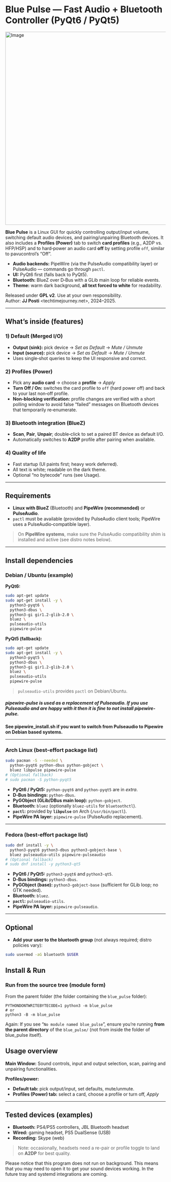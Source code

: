 # Blue Pulse — Fast Audio + Bluetooth Controller (PyQt6 / PyQt5)

<img width="2154" height="604" alt="Image" src="https://github.com/user-attachments/assets/8e6ae059-0964-4694-bfb4-4655b30c4e11" />

**Blue Pulse** is a Linux GUI for quickly controlling output/input volume, switching default audio devices, and pairing/unpairing Bluetooth devices. It also includes a **Profiles (Power)** tab to switch **card profiles** (e.g., A2DP vs. HFP/HSP) and to hard‑power an audio card **off** by setting profile `off`, similar to pavucontrol’s “Off”.

- **Audio backends:** PipeWire (via the PulseAudio compatibility layer) or PulseAudio — commands go through `pactl`.  
- **UI:** PyQt6 first (falls back to PyQt5).  
- **Bluetooth:** BlueZ over D‑Bus with a GLib main loop for reliable events.  
- **Theme:** warm dark background, **all text forced to white** for readability.

Released under **GPL v2**. Use at your own responsibility.  
Author: **JJ Posti** <techtimejourney.net>, 2024–2025.

---

## What’s inside (features)

### 1) Default (Merged I/O)
- **Output (sink):** pick device → *Set as Default* → *Mute / Unmute*  
- **Input (source):** pick device → *Set as Default* → *Mute / Unmute*  
- Uses single‑shot queries to keep the UI responsive and correct.

### 2) Profiles (Power)
- Pick any **audio card** → choose a **profile** → *Apply*  
- **Turn Off / On:** switches the card profile to `off` (hard power off) and back to your last non‑off profile.  
- **Non‑blocking verification:** profile changes are verified with a short polling window to avoid false “failed” messages on Bluetooth devices that temporarily re‑enumerate.

### 3) Bluetooth integration (BlueZ)
- **Scan**, **Pair**, **Unpair**; double‑click to set a paired BT device as default I/O.  
- Automatically switches to **A2DP** profile after pairing when available.

### 4) Quality of life
- Fast startup (UI paints first; heavy work deferred).  
- All text is white; readable on the dark theme.  
- Optional “no bytecode” runs (see Usage).

---

## Requirements

- **Linux with BlueZ** (Bluetooth) and **PipeWire (recommended)** or **PulseAudio**.  
- `pactl` must be available (provided by PulseAudio client tools; PipeWire uses a PulseAudio‑compatible layer).

> On **PipeWire systems**, make sure the PulseAudio compatibility shim is installed and active (see distro notes below).

---

## Install dependencies

### Debian / Ubuntu (example)

**PyQt6:**
```bash
sudo apt-get update
sudo apt-get install -y \
  python3-pyqt6 \
  python3-dbus \
  python3-gi gir1.2-glib-2.0 \
  bluez \
  pulseaudio-utils
  pipewire-pulse
```

**PyQt5 (fallback):**
```bash
sudo apt-get update
sudo apt-get install -y \
  python3-pyqt5 \
  python3-dbus \
  python3-gi gir1.2-glib-2.0 \
  bluez \
  pulseaudio-utils
  pipewire-pulse
```

> `pulseaudio-utils` provides `pactl` on Debian/Ubuntu.

##### pipewire-pulse is used as a replacement of Pulseaudio. If you use Pulseaudio and are happy with it then it is fine to not install pipewire-pulse. 

<b> See pipewire_install.sh if you want to switch from Pulseaudio to Pipewire on Debian based systems. </b>

---

### Arch Linux (best-effort package list)

```bash
sudo pacman -S --needed \
  python-pyqt6 python-dbus python-gobject \
  bluez libpulse pipewire-pulse
# (Optional fallback)
# sudo pacman -S python-pyqt5
```

- **PyQt6 / PyQt5:** `python-pyqt6` and `python-pyqt5` are in *extra*.
- **D‑Bus bindings:** `python-dbus`.
- **PyGObject (GLib/DBus main loop):** `python-gobject`.
- **Bluetooth:** `bluez` (optionally `bluez-utils` for `bluetoothctl`).
- **`pactl`:** provided by **`libpulse`** on Arch (`/usr/bin/pactl`).
- **PipeWire PA layer:** `pipewire-pulse` (PulseAudio replacement).

---

### Fedora (best-effort package list)

```bash
sudo dnf install -y \
  python3-pyqt6 python3-dbus python3-gobject-base \
  bluez pulseaudio-utils pipewire-pulseaudio
# (Optional fallback)
# sudo dnf install -y python3-qt5
```

- **PyQt6 / PyQt5:** `python3-pyqt6` and `python3-qt5`.
- **D‑Bus bindings:** `python3-dbus`.
- **PyGObject (base):** `python3-gobject-base` (sufficient for GLib loop; no GTK needed).
- **Bluetooth:** `bluez`.
- **`pactl`:** `pulseaudio-utils`.
- **PipeWire PA layer:** `pipewire-pulseaudio`.

---

## Optional

- **Add your user to the bluetooth group** (not always required; distro policies vary):
```bash
sudo usermod -aG bluetooth $USER
```

## Install & Run

### Run from the source tree (module form)
From the parent folder (the folder containing the `blue_pulse` folder):

```
PYTHONDONTWRITEBYTECODE=1 python3 -m blue_pulse
# or
python3 -B -m blue_pulse
```

Again: If you see “`No module named blue_pulse`”, ensure you’re running **from the parent directory** of the `blue_pulse/` (not from inside the folder of blue_pulse itself).


## Usage overview
**Main Window:** Sound controls, input and output selection, scan, pairing and unpairing functionalities.

**Profiles/power:**
- **Default tab:** pick output/input, set defaults, mute/unmute.  
- **Profiles (Power) tab:** select a card, choose a profile or turn off, *Apply* 

---


## Tested devices (examples)

- **Bluetooth:** PS4/PS5 controllers, JBL Bluetooth headset  
- **Wired:** gaming headset, PS5 DualSense (USB)  
- **Recording:** Skype (web)

> Note: occasionally, headsets need a re-pair or profile toggle to land on **A2DP** for best quality.

Please notice that this program does not run on background. This means that you may need to open it to get your sound devices working. In the future tray and systemd integrations are coming.
